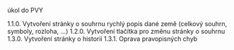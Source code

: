 úkol do PVY

1.1.0.
	Vytvoření stránky o souhrnu
		rychlý popis dané země (celkový souhrn, symboly, rozloha, ...)
1.2.0.
	Vytvoření tlačítka pro změnu stránky o souhrnu
1.3.0.
	Vytvoření stránky o historii
1.3.1.
	Oprava pravopisných chyb